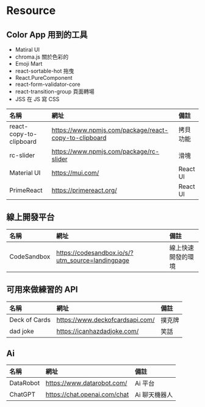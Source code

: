# Resource

## Color App 用到的工具

- Matiral UI
- chroma.js 關於色彩的
- Emoji Mart
- react-sortable-hot 拖曳
- React.PureComponent
- react-form-validator-core
- react-transition-group 頁面轉場
- JSS 在 JS 寫 CSS

| 名稱                    | 網址                                                  | 備註     |
| :---------------------- | :---------------------------------------------------- | :------- |
| react-copy-to-clipboard | https://www.npmjs.com/package/react-copy-to-clipboard | 拷貝功能 |
| rc-slider               | https://www.npmjs.com/package/rc-slider               | 滑塊     |
| Material UI             | https://mui.com/                                      | React UI |
| PrimeReact              | https://primereact.org/                               | React UI |

## 線上開發平台

| 名稱        | 網址                                             | 備註               |
| :---------- | :----------------------------------------------- | :----------------- |
| CodeSandbox | https://codesandbox.io/s/?utm_source=landingpage | 線上快速開發的環境 |

## 可用來做練習的 API

| 名稱          | 網址                            | 備註   |
| :------------ | :------------------------------ | :----- |
| Deck of Cards | https://www.deckofcardsapi.com/ | 撲克牌 |
| dad joke      | https://icanhazdadjoke.com/     | 笑話   |

## Ai

| 名稱      | 網址                         | 備註          |
| :-------- | :--------------------------- | :------------ |
| DataRobot | https://www.datarobot.com/   | Ai 平台       |
| ChatGPT   | https://chat.openai.com/chat | Ai 聊天機器人 |
